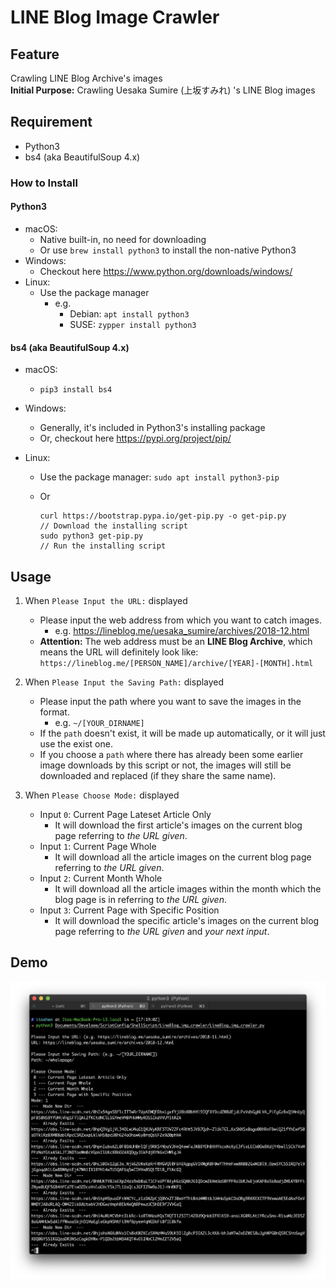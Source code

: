 # LINE Blog Image Crawler

## Feature
Crawling LINE Blog Archive's images<br>
**Initial Purpose:** Crawling Uesaka Sumire (上坂すみれ) 's LINE Blog images

## Requirement
- Python3
- bs4 (aka BeautifulSoup 4.x)

### How to Install
#### Python3
- macOS: 
	- Native built-in, no need for downloading
	- Or use `brew install python3` to install the non-native Python3
- Windows: 
	- Checkout here <https://www.python.org/downloads/windows/>
- Linux:
	- Use the package manager
		- e.g. 
			- Debian: `apt install python3`
			- SUSE: `zypper install python3`

#### bs4 (aka BeautifulSoup 4.x)
- macOS:
	- `pip3 install bs4` 
- Windows: 
	- Generally, it's included in Python3's installing package 
	- Or, checkout here <https://pypi.org/project/pip/>
- Linux: 
	
	- Use the package manager: `sudo apt install python3-pip`
	- Or
	
		```
		curl https://bootstrap.pypa.io/get-pip.py -o get-pip.py
		// Download the installing script
		sudo python3 get-pip.py
		// Run the installing script
		```

## Usage
1. When `Please Input the URL:` displayed<br> 
	- Please input the web address from which you want to catch images.
		- e.g. https://lineblog.me/uesaka_sumire/archives/2018-12.html
	- **Attention:** The web address must be an **LINE Blog Archive**, which means the URL will definitely look like: `https://lineblog.me/[PERSON_NAME]/archive/[YEAR]-[MONTH].html`

2. When `Please Input the Saving Path:` displayed<br>
	- Please input the path where you want to save the images in the format.
		- e.g. `~/[YOUR_DIRNAME]`
	- If the `path` doesn't exist, it will be made up automatically, or it will just use the exist one.
	- If you choose a `path` where there has already been some earlier image downloads by this script or not, the images will still be downloaded and replaced (if they share the same name).

3. When `Please Choose Mode:` displayed<br>
	- Input `0`: Current Page Lateset Article Only
		- It will download the first article's images on the current blog page referring to _the URL given_. 
	- Input `1`: Current Page Whole
		- It will download all the article images on the current blog page referring to _the URL given_. 
	- Input `2`: Current Month Whole
		- It will download all the article images within the month which the blog page is in referring to _the URL given_.
	- Input `3`: Current Page with Specific Position
		- It will download the specific article's images on the current blog page referring to _the URL given_ and _your next input_. 


## Demo
![demo.jpg](media/demo.jpg)


